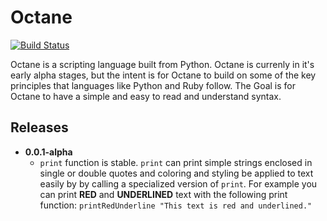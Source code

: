# Octane
[![Build Status](https://travis-ci.com/leonard112/octane.svg?branch=main)](https://travis-ci.com/leonard112/octane)

Octane is a scripting language built from Python. Octane is currenly in it's early alpha stages, but the intent is for Octane to build on some of the key principles that languages like Python and Ruby follow. The Goal is for Octane to have a simple and easy to read and understand syntax.

## Releases
* __0.0.1-alpha__
  * `print` function is stable. `print` can print simple strings enclosed in single or double quotes and coloring and styling be applied to text easily by by calling a specialized version of `print`. For example you can print __RED__ and __UNDERLINED__ text with the following print function: `printRedUnderline "This text is red and underlined."` 
